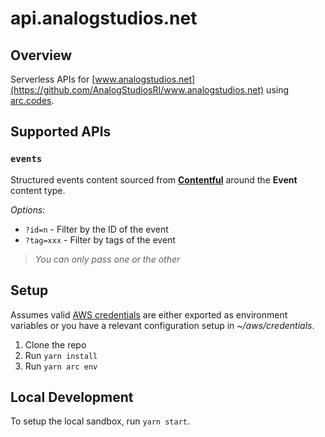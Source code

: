 # api.analogstudios.net

## Overview
Serverless APIs for [www.analogstudios.net](https://github.com/AnalogStudiosRI/www.analogstudios.net) using [arc.codes](https://arc.codes/).

## Supported APIs
### `events`
Structured events content sourced from [**Contentful**](https://contentful.com/) around the **Event** content type.

_Options:_
- `?id=n` - Filter by the ID of the event
- `?tag=xxx` - Filter by tags of the event

> _You can only pass one or the other_

## Setup

Assumes valid [AWS credentials](https://arc.codes/docs/en/get-started/detailed-aws-setup) are either exported as environment variables or you have a relevant configuration setup in _~/aws/credentials_.

1. Clone the repo
1. Run `yarn install`
1. Run `yarn arc env`

## Local Development

To setup the local sandbox, run `yarn start`.